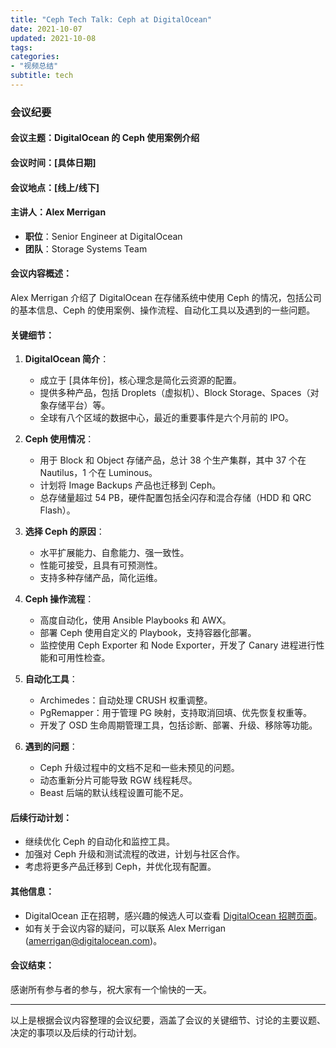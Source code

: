 ```yaml
---
title: "Ceph Tech Talk: Ceph at DigitalOcean"
date: 2021-10-07
updated: 2021-10-08
tags:
categories:
- "视频总结"
subtitle: tech
---
```



### 会议纪要

#### 会议主题：DigitalOcean 的 Ceph 使用案例介绍

#### 会议时间：[具体日期]

#### 会议地点：[线上/线下]

#### 主讲人：Alex Merrigan
- **职位**：Senior Engineer at DigitalOcean
- **团队**：Storage Systems Team

#### 会议内容概述：
Alex Merrigan 介绍了 DigitalOcean 在存储系统中使用 Ceph 的情况，包括公司的基本信息、Ceph 的使用案例、操作流程、自动化工具以及遇到的一些问题。

#### 关键细节：
1. **DigitalOcean 简介**：
   - 成立于 [具体年份]，核心理念是简化云资源的配置。
   - 提供多种产品，包括 Droplets（虚拟机）、Block Storage、Spaces（对象存储平台）等。
   - 全球有八个区域的数据中心，最近的重要事件是六个月前的 IPO。

2. **Ceph 使用情况**：
   - 用于 Block 和 Object 存储产品，总计 38 个生产集群，其中 37 个在 Nautilus，1 个在 Luminous。
   - 计划将 Image Backups 产品也迁移到 Ceph。
   - 总存储量超过 54 PB，硬件配置包括全闪存和混合存储（HDD 和 QRC Flash）。

3. **选择 Ceph 的原因**：
   - 水平扩展能力、自愈能力、强一致性。
   - 性能可接受，且具有可预测性。
   - 支持多种存储产品，简化运维。

4. **Ceph 操作流程**：
   - 高度自动化，使用 Ansible Playbooks 和 AWX。
   - 部署 Ceph 使用自定义的 Playbook，支持容器化部署。
   - 监控使用 Ceph Exporter 和 Node Exporter，开发了 Canary 进程进行性能和可用性检查。

5. **自动化工具**：
   - Archimedes：自动处理 CRUSH 权重调整。
   - PgRemapper：用于管理 PG 映射，支持取消回填、优先恢复权重等。
   - 开发了 OSD 生命周期管理工具，包括诊断、部署、升级、移除等功能。

6. **遇到的问题**：
   - Ceph 升级过程中的文档不足和一些未预见的问题。
   - 动态重新分片可能导致 RGW 线程耗尽。
   - Beast 后端的默认线程设置可能不足。

#### 后续行动计划：
- 继续优化 Ceph 的自动化和监控工具。
- 加强对 Ceph 升级和测试流程的改进，计划与社区合作。
- 考虑将更多产品迁移到 Ceph，并优化现有配置。

#### 其他信息：
- DigitalOcean 正在招聘，感兴趣的候选人可以查看 [DigitalOcean 招聘页面](https://www.digitalocean.com/jobs)。
- 如有关于会议内容的疑问，可以联系 Alex Merrigan (amerrigan@digitalocean.com)。

#### 会议结束：
感谢所有参与者的参与，祝大家有一个愉快的一天。

---

以上是根据会议内容整理的会议纪要，涵盖了会议的关键细节、讨论的主要议题、决定的事项以及后续的行动计划。